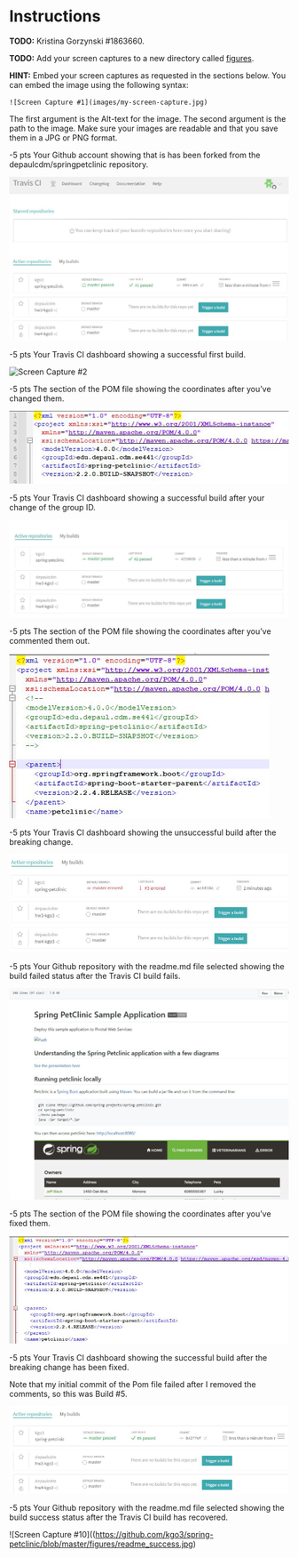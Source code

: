 # Instructions
**TODO:** Kristina Gorzynski   #1863660.

**TODO:** Add your screen captures to a new directory called [figures](figures).

**HINT:** Embed your screen captures as requested in the sections below. You can embed the image using the following syntax:

```
![Screen Capture #1](images/my-screen-capture.jpg)
```

The first argument is the Alt-text for the image. The second argument is the path to the image. Make sure your images are readable and that you save them in a JPG or PNG format.

-5 pts Your Github account showing that is has been forked from the depaulcdm/springpetclinic repository.

![Screen Capture #1](https://github.com/kgo3/spring-petclinic/blob/master/figures/Build_success1.jpg)


-5 pts Your Travis CI dashboard showing a successful first build.

![Screen Capture #2](https://github.com/kgo3/spring-petclinic/blob/master/figures/figures/Build_success1.jpg)


-5 pts The section of the POM file showing the coordinates after you’ve changed them.

![Screen Capture #3](https://github.com/kgo3/spring-petclinic/blob/master/figures/pom_coordinates.jpg)


-5 pts Your Travis CI dashboard showing a successful build after your change of the group ID.

![Screen Capture #4](https://github.com/kgo3/spring-petclinic/blob/master/figures/Build_success2.jpg)


-5 pts The section of the POM file showing the coordinates after you’ve commented them out.

![Screen Capture #5](https://github.com/kgo3/spring-petclinic/blob/master/figures/pom_comment_out.jpg)


-5 pts Your Travis CI dashboard showing the unsuccessful build after the breaking change.

![Screen Capture #6](https://github.com/kgo3/spring-petclinic/blob/master/figures/build_fail.jpg)


-5 pts Your Github repository with the readme.md file selected showing the build failed status after the Travis CI build fails.

![Screen Capture #7](https://github.com/kgo3/spring-petclinic/blob/master/figures/readme_fail.jpg)


-5 pts The section of the POM file showing the coordinates after you’ve fixed them.

![Screen Capture #8](https://github.com/kgo3/spring-petclinic/blob/master/figures/pom_fixed.jpg)


-5 pts Your Travis CI dashboard showing the successful build after the breaking change has been fixed. 

Note that my initial commit of the Pom file failed after I removed the comments, so this was Build #5.

![Screen Capture #9](https://github.com/kgo3/spring-petclinic/blob/master/figures/Build_success3.jpg)


-5 pts Your Github repository with the readme.md file selected showing the build success status after the Travis CI build has recovered.

![Screen Capture #10]((https://github.com/kgo3/spring-petclinic/blob/master/figures/readme_success.jpg)  

